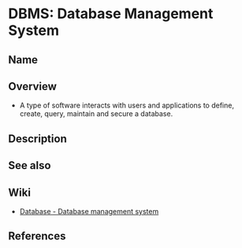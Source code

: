 # DBMS: Database Management System

## Name

## Overview
- A type of software interacts with users and applications to define, create, query, maintain and secure a database.

## Description

## See also

## Wiki
- [Database - Database management system](https://en.wikipedia.org/wiki/Database#Database_management_system)

## References
